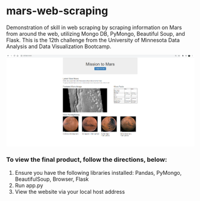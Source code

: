 # mars-web-scraping
Demonstration of skill in web scraping by scraping information on Mars from around the web, utilizing Mongo DB, PyMongo, Beautiful Soup, and Flask.  This is the 12th challenge from the University of Minnesota Data Analysis and Data Visualization Bootcamp.

![header](https://github.com/nbullerds/mars-web-scraping/blob/main/final_application_image.PNG?raw=true)

### To view the final product, follow the directions, below:
1. Ensure you have the following libraries installed: Pandas, PyMongo, BeautifulSoup, Browser, Flask
2. Run app.py
3. View the website via your local host address
